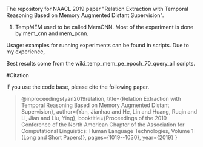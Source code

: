 The repository for NAACL 2019 paper "Relation Extraction with Temporal Reasoning Based on Memory Augmented Distant Supervision".

1. TempMEM used to be called MemCNN. Most of the experiment is done by mem_cnn and mem_pcnn. 

Usage: examples for running experiments can be found in scripts. Due to my experience,  

Best results come from the wiki_temp_mem_pe_epoch_70_query_all scripts.

#Citation

If you use the code base, please cite the following paper.

> @inproceedings{yan2019relation,
  title={Relation Extraction with Temporal Reasoning Based on Memory Augmented Distant Supervision},
  author={Yan, Jianhao and He, Lin and Huang, Ruqin and Li, Jian and Liu, Ying},
  booktitle={Proceedings of the 2019 Conference of the North American Chapter of the Association for Computational Linguistics: Human Language Technologies, Volume 1 (Long and Short Papers)},
  pages={1019--1030},
  year={2019}
}
 

